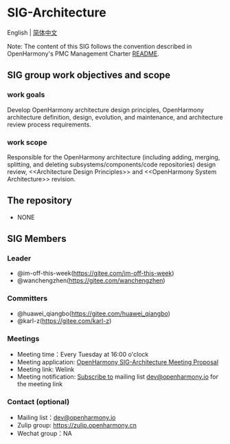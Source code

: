 # SIG-Architecture
English | [简体中文](./sig-architecture_cn.md)

Note: The content of this SIG follows the convention described in OpenHarmony's PMC Management Charter [README](/zh/pmc.md).

## SIG group work objectives and scope

### work goals

Develop OpenHarmony architecture design principles, OpenHarmony architecture definition, design, evolution, and maintenance, and architecture review process requirements.

### work scope

Responsible for the OpenHarmony architecture (including adding, merging, splitting, and deleting subsystems/components/code repositories) design review, \<\<Architecture Design Principles\>\> and \<\<OpenHarmony System Architecture\>\> revision.

## The repository 

- NONE

## SIG Members

### Leader
- @im-off-this-week(https://gitee.com/im-off-this-week)
- @wanchengzhen(https://gitee.com/wanchengzhen)

### Committers
- @huawei_qiangbo(https://gitee.com/huawei_qiangbo)
- @karl-z(https://gitee.com/karl-z)

### Meetings
 - Meeting time：Every Tuesday at 16:00 o'clock
 - Meeting application: [OpenHarmony SIG-Architecture Meeting Proposal](https://shimo.im/sheets/CqJChdHgcXywT9Gt/MODOC)
 - Meeting link: Welink
 - Meeting notification: [Subscribe to](https://lists.openatom.io/postorius/lists/dev.openharmony.io) mailing list dev@openharmony.io for the meeting link


### Contact (optional)

- Mailing list：dev@openharmony.io
- Zulip group: https://zulip.openharmony.cn
- Wechat group：NA

